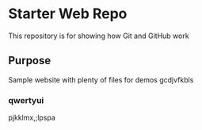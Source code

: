 # Starter Web Repo

This repository is for showing how Git and GitHub work

## Purpose

Sample website with plenty of files for demos
gcdjvfkbls

### qwertyui

pjkklmx,;lpspa